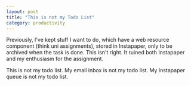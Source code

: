 ```yaml
---
layout: post
title: "This is not my Todo List"
category: productivity
---
```


Previously, I've kept stuff I want to do, which have a web resource component (think uni assignments), stored in Instapaper, only to be archived when the task is done. This isn't right. It ruined both Instapaper and my enthusiasm for the assignment.

This is not my todo list. My email inbox is not my todo list. My Instapaper queue is not my todo list.